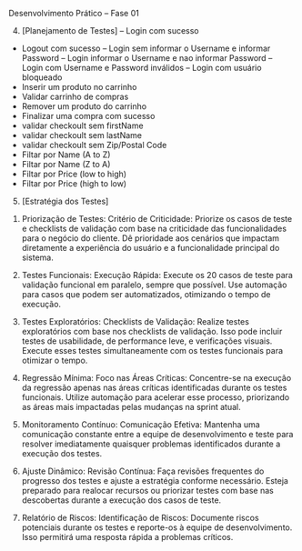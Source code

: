 Desenvolvimento Prático – Fase 01

4) [Planejamento de Testes]
– Login com sucesso
- Logout com sucesso
– Login sem informar o Username e informar Password
– Login informar o Username e nao informar Password
– Login com Username e Password inválidos
– Login com usuário bloqueado
- Inserir um produto no carrinho
- Validar carrinho de compras
- Remover um produto do carrinho
- Finalizar uma compra com sucesso
- validar checkoult sem firstName
- validar checkoult sem lastName
- validar checkoult sem Zip/Postal Code
- Filtar por Name (A to Z)
- Filtar por Name (Z to A)
- Filtar por  Price (low to high)
- Filtar por  Price (high to low)

5) [Estratégia dos Testes]

1. Priorização de Testes:
Critério de Criticidade: Priorize os casos de teste e checklists de validação com base na criticidade das funcionalidades para o negócio do cliente. Dê prioridade aos cenários que impactam diretamente a experiência do usuário e a funcionalidade principal do sistema.

2. Testes Funcionais:
Execução Rápida: Execute os 20 casos de teste para validação funcional em paralelo, sempre que possível. Use automação para casos que podem ser automatizados, otimizando o tempo de execução.

3. Testes Exploratórios:
Checklists de Validação: Realize testes exploratórios com base nos checklists de validação. Isso pode incluir testes de usabilidade, de performance leve, e verificações visuais. Execute esses testes simultaneamente com os testes funcionais para otimizar o tempo.

4. Regressão Mínima:
Foco nas Áreas Críticas: Concentre-se na execução da regressão apenas nas áreas críticas identificadas durante os testes funcionais. Utilize automação para acelerar esse processo, priorizando as áreas mais impactadas pelas mudanças na sprint atual.

5. Monitoramento Contínuo:
Comunicação Efetiva: Mantenha uma comunicação constante entre a equipe de desenvolvimento e teste para resolver imediatamente quaisquer problemas identificados durante a execução dos testes.

6. Ajuste Dinâmico:
Revisão Contínua: Faça revisões frequentes do progresso dos testes e ajuste a estratégia conforme necessário. Esteja preparado para realocar recursos ou priorizar testes com base nas descobertas durante a execução dos casos de teste.

7. Relatório de Riscos:
Identificação de Riscos: Documente riscos potenciais durante os testes e reporte-os à equipe de desenvolvimento. Isso permitirá uma resposta rápida a problemas críticos.
